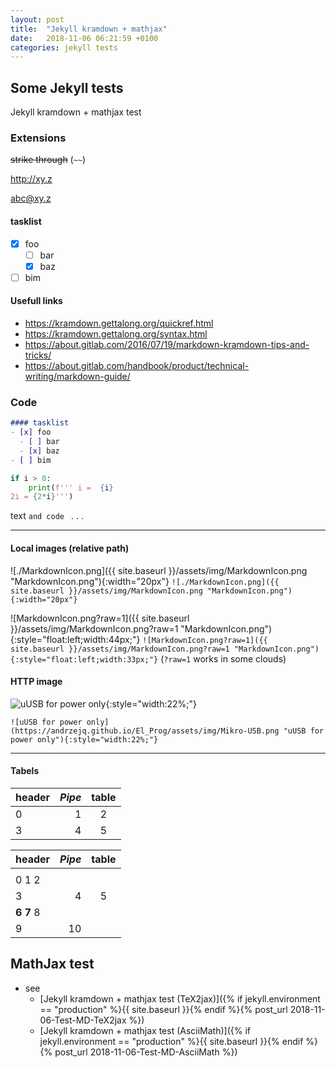 ```yaml
---
layout: post
title:  "Jekyll kramdown + mathjax"
date:   2018-11-06 06:21:59 +0100
categories: jekyll tests
---
```

## Some Jekyll tests

Jekyll kramdown + mathjax test


### Extensions

~~strike through~~  (`~~`)

<http://xy.z>

<abc@xy.z>

#### tasklist 
- [x] foo
  - [ ] bar
  - [x] baz
- [ ] bim

#### Usefull links

- <https://kramdown.gettalong.org/quickref.html>
- <https://kramdown.gettalong.org/syntax.html>
- <https://about.gitlab.com/2016/07/19/markdown-kramdown-tips-and-tricks/>
- <https://about.gitlab.com/handbook/product/technical-writing/markdown-guide/>

### Code

```markdown
#### tasklist 
- [x] foo
  - [ ] bar
  - [x] baz
- [ ] bim
```

```python
if i > 0:
    print(f''' i =  {i}
2i = {2*i}''')
```

text `and code ` . . .

- - - - -

#### Local images (relative path)

![./MarkdownIcon.png]({{ site.baseurl }}/assets/img/MarkdownIcon.png "MarkdownIcon.png"){:width="20px"}
 `![./MarkdownIcon.png]({{ site.baseurl }}/assets/img/MarkdownIcon.png "MarkdownIcon.png"){:width="20px"}`

![MarkdownIcon.png?raw=1]({{ site.baseurl }}/assets/img/MarkdownIcon.png?raw=1 "MarkdownIcon.png"){:style="float:left;width:44px;"}
`![MarkdownIcon.png?raw=1]({{ site.baseurl }}/assets/img/MarkdownIcon.png?raw=1 "MarkdownIcon.png"){:style="float:left;width:33px;"}` (`?raw=1` works in some clouds)



#### HTTP image

![uUSB for power only](https://andrzejq.github.io/El_Prog/assets/img/Mikro-USB.png "uUSB for power only"){:style="width:22%;"}

`![uUSB for power only](https://andrzejq.github.io/El_Prog/assets/img/Mikro-USB.png "uUSB for power only"){:style="width:22%;"}`

- - - - -

#### Tabels

header | _Pipe_ | table
-------|-------:|:-----:
  0    |      1 | 2
  3    | 4      | 5

|header | _Pipe_ | table
|-------|-------:|:-----:
|||                   <tr><td colspan=3>0 1 2
|  3    | 4      | 5  <tr><td colspan=3>**6 7** 8
| 9     | 10


## MathJax test

- see
    - [Jekyll kramdown + mathjax test  (TeX2jax)]({% if jekyll.environment == "production" %}{{ site.baseurl }}{% endif %}{% post_url 2018-11-06-Test-MD-TeX2jax %})
    - [Jekyll kramdown + mathjax test (AsciiMath)]({% if jekyll.environment == "production" %}{{ site.baseurl }}{% endif %}{% post_url 2018-11-06-Test-MD-AsciiMath %})

